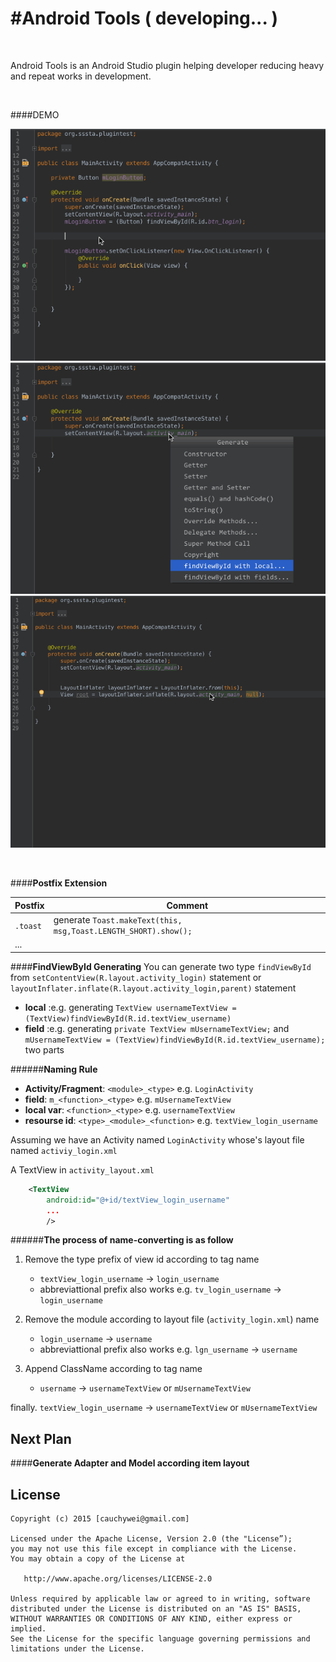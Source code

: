 #Android Tools ( developing... )
====================
<br/>

Android Tools is an Android Studio plugin helping developer reducing heavy and repeat works in development.

<br>

####DEMO

![Tost](demo/toast.gif)
![fvbi](demo/findViewById.gif)
![inflate fvbi](demo/inflateFindViewById.gif)

<br/>

####**Postfix Extension**

Postfix   |Comment
----------|---------
`.toast`    |generate `Toast.makeText(this, msg,Toast.LENGTH_SHORT).show();`
...      | 



####**FindViewById Generating**
You can generate two type `findViewById` from  `setContentView(R.layout.activity_login)` statement or `layoutInflater.inflate(R.layout.activity_login,parent)` statement

*	**local** :e.g. generating `TextView usernameTextView = (TextView)findViewById(R.id.textView_username)`
*	**field** :e.g. generating `private TextView mUsernameTextView;` and<br/>
	`mUsernameTextView = (TextView)findViewById(R.id.textView_username);`  two parts

######**Naming Rule**
*	**Activity/Fragment**: `<module>_<type>` e.g. `LoginActivity`
*	**field**: `m_<function>_<type>` e.g. `mUsernameTextView`
*	**local var**: `<function>_<type>` e.g. `usernameTextView`
*	**resourse id**: `<type>_<module>_<function>` e.g. `textView_login_username`

Assuming we have an Activity named `LoginActivity` whose's layout file named `activiy_login.xml`

A TextView in `activity_layout.xml`

```xml
	<TextView
		android:id="@+id/textView_login_username"
		...
		/>
``` 

######**The process of name-converting is as follow**

1.	Remove the type prefix of view id according to tag name
	*	`textView_login_username` -> `login_username`
	*	abbreviattional prefix also works 		e.g. `tv_login_username` -> `login_username`
2.	Remove the module according to layout file (`activity_login.xml`) name
	*	`login_username` -> `username`
	*	abbreviattional prefix also works 		e.g. `lgn_username` -> `username`
	
3.	Append ClassName according to tag name
	*	`username` -> `usernameTextView` or `mUsernameTextView`
	
	
finally. `textView_login_username` -> `usernameTextView` or `mUsernameTextView`

Next Plan
----------
####**Generate Adapter and Model according item layout**


License
-----------
```
Copyright (c) 2015 [cauchywei@gmail.com]

Licensed under the Apache License, Version 2.0 (the "License”);
you may not use this file except in compliance with the License.
You may obtain a copy of the License at

   http://www.apache.org/licenses/LICENSE-2.0

Unless required by applicable law or agreed to in writing, software
distributed under the License is distributed on an "AS IS" BASIS,
WITHOUT WARRANTIES OR CONDITIONS OF ANY KIND, either express or implied.
See the License for the specific language governing permissions and
limitations under the License.
```